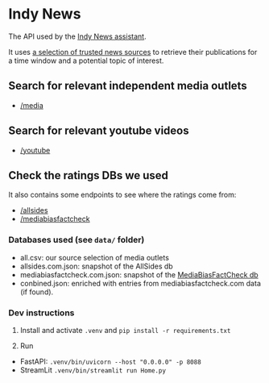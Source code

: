 # Indy News

The API used by the [Indy News assistant](https://indy-news.instrukt.ai).

It uses [a selection of trusted news sources](https://github.com/Morriz/indy-news/blob/main/data/all.csv) to retrieve their publications for a time window and a potential topic of interest.

## Search for relevant independent media outlets

- [/media](http://127.0.0.1:8000/media?names=The%20Grayzone,Al%20Jazeera,Democracy%20Now)

## Search for relevant youtube videos

- [/youtube](http://127.0.0.1:8000/youtube?channels=@thegrayzone7996,@aljazeeraenglish,@DemocracyNow&query=israel&end_date=2025-12-12&period_days=90)

## Check the ratings DBs we used

It also contains some endpoints to see where the ratings come from:

- [/allsides](http://127.0.0.1:8000/allsides?query=israel)
- [/mediabiasfactcheck](http://127.0.0.1:8000/mediabiasfactcheck?query=israel)

### Databases used (see `data/` folder)

- all.csv: our source selection of media outlets
- allsides.com.json: snapshot of the AllSides db
- mediabiasfactcheck.com.json: snapshot of the [MediaBiasFactCheck db](https://mediabiasfactcheck.com)
- conbined.json: enriched with entries from mediabiasfactcheck.com data (if found).

### Dev instructions

1. Install and activate `.venv` and `pip install -r requirements.txt`

2. Run

- FastAPI: `.venv/bin/uvicorn --host "0.0.0.0" -p 8088`
- StreamLit `.venv/bin/streamlit run Home.py`
